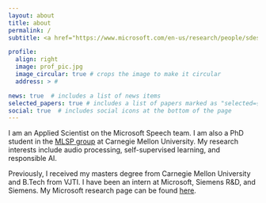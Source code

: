 ```yaml
---
layout: about
title: about
permalink: /
subtitle: <a href="https://www.microsoft.com/en-us/research/people/sdeshmukh/">Applied Scientist</a>, <a href="https://www.microsoft.com">Microsoft</a>

profile:
  align: right
  image: prof_pic.jpg
  image_circular: true # crops the image to make it circular
  address: > #

news: true  # includes a list of news items
selected_papers: true # includes a list of papers marked as "selected={true}"
social: true  # includes social icons at the bottom of the page
---
```


I am an Applied Scientist on the Microsoft Speech team. I am also a PhD student in the [MLSP group](http://mlsp.cs.cmu.edu/) at Carnegie Mellon University. My research interests include audio processing, self-supervised learning, and responsible AI.

Previously, I received my masters degree from Carnegie Mellon University and B.Tech from VJTI. I have been an intern at Microsoft, Siemens R&D, and Siemens. My Microsoft research page can be found [here](https://www.microsoft.com/en-us/research/people/sdeshmukh/).
